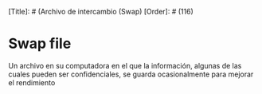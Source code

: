 [Title]: # (Archivo de intercambio (Swap)
[Order]: # (116)

# Swap file 

Un archivo en su computadora en el que la información, algunas de las cuales pueden ser confidenciales, se guarda ocasionalmente para mejorar el rendimiento
